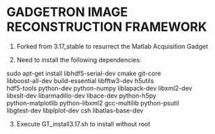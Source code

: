 GADGETRON IMAGE RECONSTRUCTION FRAMEWORK
========================================

1. Forked from 3.17_stable to resurrect the Matlab Acquisition Gadget

2. Need to install the following dependencies:

sudo apt-get install libhdf5-serial-dev cmake git-core \
libboost-all-dev build-essential libfftw3-dev h5utils \
hdf5-tools python-dev python-numpy liblapack-dev libxml2-dev \
libxslt-dev libarmadillo-dev libace-dev python-h5py \
python-matplotlib python-libxml2 gcc-multilib python-psutil \
libgtest-dev libplplot-dev csh libatlas-base-dev

3. Execute GT_install3.17.sh to install without root
